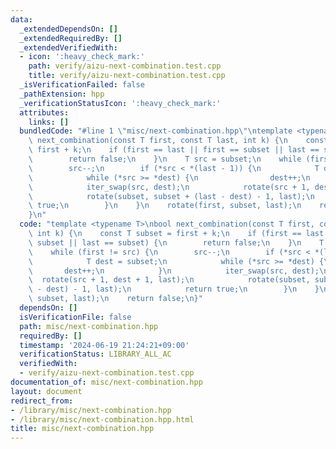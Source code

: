 ```yaml
---
data:
  _extendedDependsOn: []
  _extendedRequiredBy: []
  _extendedVerifiedWith:
  - icon: ':heavy_check_mark:'
    path: verify/aizu-next-combination.test.cpp
    title: verify/aizu-next-combination.test.cpp
  _isVerificationFailed: false
  _pathExtension: hpp
  _verificationStatusIcon: ':heavy_check_mark:'
  attributes:
    links: []
  bundledCode: "#line 1 \"misc/next-combination.hpp\"\ntemplate <typename T>\nbool\
    \ next_combination(const T first, const T last, int k) {\n    const T subset =\
    \ first + k;\n    if (first == last || first == subset || last == subset) {\n\
    \        return false;\n    }\n    T src = subset;\n    while (first != src) {\n\
    \        src--;\n        if (*src < *(last - 1)) {\n            T dest = subset;\n\
    \            while (*src >= *dest) {\n                dest++;\n            }\n\
    \            iter_swap(src, dest);\n            rotate(src + 1, dest + 1, last);\n\
    \            rotate(subset, subset + (last - dest) - 1, last);\n            return\
    \ true;\n        }\n    }\n    rotate(first, subset, last);\n    return false;\n\
    }\n"
  code: "template <typename T>\nbool next_combination(const T first, const T last,\
    \ int k) {\n    const T subset = first + k;\n    if (first == last || first ==\
    \ subset || last == subset) {\n        return false;\n    }\n    T src = subset;\n\
    \    while (first != src) {\n        src--;\n        if (*src < *(last - 1)) {\n\
    \            T dest = subset;\n            while (*src >= *dest) {\n         \
    \       dest++;\n            }\n            iter_swap(src, dest);\n          \
    \  rotate(src + 1, dest + 1, last);\n            rotate(subset, subset + (last\
    \ - dest) - 1, last);\n            return true;\n        }\n    }\n    rotate(first,\
    \ subset, last);\n    return false;\n}"
  dependsOn: []
  isVerificationFile: false
  path: misc/next-combination.hpp
  requiredBy: []
  timestamp: '2024-06-19 21:24:21+09:00'
  verificationStatus: LIBRARY_ALL_AC
  verifiedWith:
  - verify/aizu-next-combination.test.cpp
documentation_of: misc/next-combination.hpp
layout: document
redirect_from:
- /library/misc/next-combination.hpp
- /library/misc/next-combination.hpp.html
title: misc/next-combination.hpp
---
```

